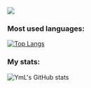 

<img id="mainImg" src="https://cdn.discordapp.com/attachments/977565252327710811/1009074614527332462/test.svg"/>

### Most used languages:
[![Top Langs](https://github-readme-stats.vercel.app/api/top-langs/?username=notyml&langs_count=8&theme=dracula)](https://github.com/notyml/github-readme-stats)



### My stats:
![YmL's GitHub stats](https://github-readme-stats.vercel.app/api?username=notyml&show_icons=true&theme=radical)
